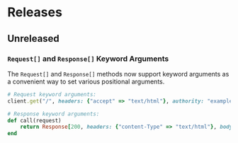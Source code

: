 # Releases

## Unreleased

### `Request[]` and `Response[]` Keyword Arguments

The `Request[]` and `Response[]` methods now support keyword arguments as a convenient way to set various positional arguments.

```ruby
# Request keyword arguments:
client.get("/", headers: {"accept" => "text/html"}, authority: "example.com")

# Response keyword arguments:
def call(request)
	return Response[200, headers: {"content-Type" => "text/html"}, body: "Hello, World!"]
end
```
